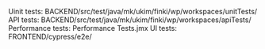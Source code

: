 Uinit tests: BACKEND/src/test/java/mk/ukim/finki/wp/workspaces/unitTests/
API tests: BACKEND/src/test/java/mk/ukim/finki/wp/workspaces/apiTests/
Performance tests: Performance Tests.jmx
UI tests: FRONTEND/cypress/e2e/
